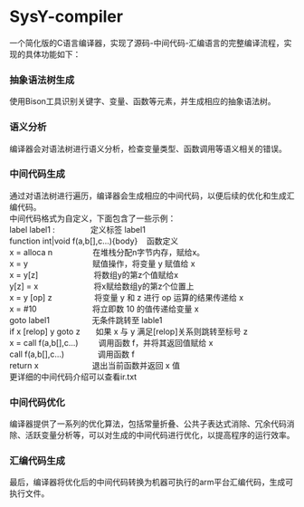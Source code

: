 # SysY-compiler
一个简化版的C语言编译器，实现了源码-中间代码-汇编语言的完整编译流程，实现的具体功能如下：
### 抽象语法树生成
使用Bison工具识别关键字、变量、函数等元素，并生成相应的抽象语法树。
### 语义分析
编译器会对语法树进行语义分析，检查变量类型、函数调用等语义相关的错误。
### 中间代码生成
通过对语法树进行遍历，编译器会生成相应的中间代码，以便后续的优化和生成汇编代码。  
中间代码格式为自定义，下面包含了一些示例：  
label label1 :&nbsp;&nbsp;&nbsp;&nbsp;&nbsp;&nbsp;&nbsp;&nbsp;&nbsp;&nbsp;&nbsp;&nbsp;&nbsp;&nbsp;&nbsp;&nbsp;定义标签 label1  
function int|void f(a,b[],c...){body}&nbsp;&nbsp;&nbsp;&nbsp;函数定义  
x = alloca n&nbsp;&nbsp;&nbsp;&nbsp;&nbsp;&nbsp;&nbsp;&nbsp;&nbsp;&nbsp;&nbsp;&nbsp;&nbsp;&nbsp;&nbsp;&nbsp;&nbsp;&nbsp;在堆栈分配n字节内存，赋给x。   
x = y&nbsp;&nbsp;&nbsp;&nbsp;&nbsp;&nbsp;&nbsp;&nbsp;&nbsp;&nbsp;&nbsp;&nbsp;&nbsp;&nbsp;&nbsp;&nbsp;&nbsp;&nbsp;&nbsp;&nbsp;&nbsp;&nbsp;&nbsp;&nbsp;&nbsp;&nbsp;&nbsp;&nbsp;&nbsp;赋值操作，将变量 y 赋值给 x  
x = y[z]&nbsp;&nbsp;&nbsp;&nbsp;&nbsp;&nbsp;&nbsp;&nbsp;&nbsp;&nbsp;&nbsp;&nbsp;&nbsp;&nbsp;&nbsp;&nbsp;&nbsp;&nbsp;&nbsp;&nbsp;&nbsp;&nbsp;&nbsp;&nbsp;&nbsp;将数组y的第z个值赋给x  
y[z] = x&nbsp;&nbsp;&nbsp;&nbsp;&nbsp;&nbsp;&nbsp;&nbsp;&nbsp;&nbsp;&nbsp;&nbsp;&nbsp;&nbsp;&nbsp;&nbsp;&nbsp;&nbsp;&nbsp;&nbsp;&nbsp;&nbsp;&nbsp;&nbsp;&nbsp;将x赋给数组y的第z个位置上  
x = y [op] z&nbsp;&nbsp;&nbsp;&nbsp;&nbsp;&nbsp;&nbsp;&nbsp;&nbsp;&nbsp;&nbsp;&nbsp;&nbsp;&nbsp;&nbsp;&nbsp;&nbsp;&nbsp;&nbsp;将变量 y 和 z 进行 op 运算的结果传递给 x  
x = #10&nbsp;&nbsp;&nbsp;&nbsp;&nbsp;&nbsp;&nbsp;&nbsp;&nbsp;&nbsp;&nbsp;&nbsp;&nbsp;&nbsp;&nbsp;&nbsp;&nbsp;&nbsp;&nbsp;&nbsp;&nbsp;&nbsp;&nbsp;&nbsp;&nbsp;将立即数 10 的值传递给变量 x  
goto label1&nbsp;&nbsp;&nbsp;&nbsp;&nbsp;&nbsp;&nbsp;&nbsp;&nbsp;&nbsp;&nbsp;&nbsp;&nbsp;&nbsp;&nbsp;&nbsp;&nbsp;&nbsp;&nbsp;无条件跳转至 lable1  
if x [relop] y goto z&nbsp;&nbsp;&nbsp;&nbsp;&nbsp;&nbsp;&nbsp;如果 x 与 y 满足[relop]关系则跳转至标号 z  
x = call f(a,b[],c...)&nbsp;&nbsp;&nbsp;&nbsp;&nbsp;&nbsp;&nbsp;&nbsp;&nbsp;调用函数 f，并将其返回值赋给 x  
call f(a,b[],c...)&nbsp;&nbsp;&nbsp;&nbsp;&nbsp;&nbsp;&nbsp;&nbsp;&nbsp;&nbsp;&nbsp;&nbsp;&nbsp;&nbsp;&nbsp;调用函数 f  
return x&nbsp;&nbsp;&nbsp;&nbsp;&nbsp;&nbsp;&nbsp;&nbsp;&nbsp;&nbsp;&nbsp;&nbsp;&nbsp;&nbsp;&nbsp;&nbsp;&nbsp;&nbsp;&nbsp;&nbsp;&nbsp;&nbsp;&nbsp;&nbsp;退出当前函数并返回 x 值    
更详细的中间代码介绍可以查看ir.txt   
### 中间代码优化
编译器提供了一系列的优化算法，包括常量折叠、公共子表达式消除、冗余代码消除、活跃变量分析等，可以对生成的中间代码进行优化，以提高程序的运行效率。
### 汇编代码生成
最后，编译器将优化后的中间代码转换为机器可执行的arm平台汇编代码，生成可执行文件。
